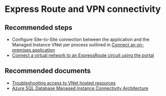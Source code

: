<properties
	pageTitle="Express Route and VPN connectivity"
	description="Express Route and VPN connectivity"
	infoBubbleText="Express Route and VPN connectivity"
	service=""
	resource=""
	authors="srdan-bozovic-msft"
	ms.author="srbozovi"
	displayOrder=""
	articleId="8a54088d-7e3c-4488-9c52-7152551a4b7b"
	diagnosticScenario=""
	selfHelpType=""
	supportTopicIds="32637262"
	resourceTags=""
	productPesIds="16259"
	cloudEnvironments=""
/>

# Express Route and VPN connectivity

## **Recommended steps**

- Configure Site-to-Site connection between the application and the Managed Instance VNet per process outlined in [Connect an on-premises application](https://docs.microsoft.com/azure/sql-database/sql-database-managed-instance-connect-app#connect-an-on-premises-application)
- [Connect a virtual network to an ExpressRoute circuit using the portal](https://docs.microsoft.com/azure/expressroute/expressroute-howto-linkvnet-portal-resource-manager)

## **Recommended documents**

- [Troubleshooting access to VNet hosted resources](https://docs.microsoft.com/azure/app-service/web-sites-integrate-with-vnet#troubleshooting)
- [Azure SQL Database Managed Instance Connectivity Architecture](https://docs.microsoft.com/azure/sql-database/sql-database-managed-instance-connectivity-architecture)
